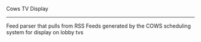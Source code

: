 Cows TV Display

----

Feed parser that pulls from RSS Feeds generated by the COWS scheduling system for display on lobby tvs
